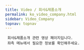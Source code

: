 ```yaml
---
title: Video / 회사&제품소개
permalink: ko_video_company.html
sidebar: Video_Company
topnav: topnav
---
```


     회사&제품소개 관련 영상 페이지입니다.
     좌측 메뉴에서 필요한 정보를 확인해주세요.